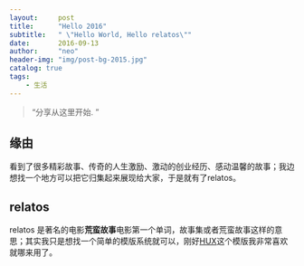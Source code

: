 ```yaml
---
layout:     post
title:      "Hello 2016"
subtitle:   " \"Hello World, Hello relatos\""
date:       2016-09-13
author:     "neo"
header-img: "img/post-bg-2015.jpg"
catalog: true
tags:
    - 生活
---
```


> “分享从这里开始. ”


## 缘由

看到了很多精彩故事、传奇的人生激励、激动的创业经历、感动温馨的故事；我边想找一个地方可以把它归集起来展现给大家，于是就有了relatos。




## relatos 

relatos 是著名的电影<strong>荒蛮故事</strong>电影第一个单词，故事集或者荒蛮故事这样的意思；其实我只是想找一个简单的模版系统就可以，刚好[HUX]()这个模版我非常喜欢就哪来用了。


